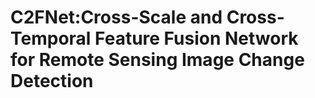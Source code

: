 # C2FNet:Cross-Scale and Cross-Temporal Feature Fusion Network for Remote Sensing Image Change Detection
